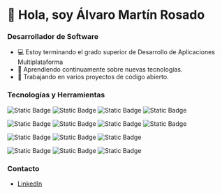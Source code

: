 # 👋 Hola, soy Álvaro Martín Rosado

### Desarrollador de Software

- 💻 Estoy terminando el grado superior de Desarrollo de Aplicaciones Multiplataforma
- 🌱 Aprendiendo continuamente sobre nuevas tecnologías.
- 🔭 Trabajando en varios proyectos de código abierto.

### Tecnologías y Herramientas
![Static Badge](https://img.shields.io/badge/Java-blue)   ![Static Badge](https://img.shields.io/badge/Kotlin-brown)   ![Static Badge](https://img.shields.io/badge/Python-orange)   ![Static Badge](https://img.shields.io/badge/C-green)

![Static Badge](https://img.shields.io/badge/C%23-red)   ![Static Badge](https://img.shields.io/badge/MySQL-yellow)   ![Static Badge](https://img.shields.io/badge/SQLite-purple)   ![Static Badge](https://img.shields.io/badge/Unity-lightbrown)

![Static Badge](https://img.shields.io/badge/HTML-grey)   ![Static Badge](https://img.shields.io/badge/CSS-lightblue)   ![Static Badge](https://img.shields.io/badge/AndroidStudio-lightgreen)

![Static Badge](https://img.shields.io/badge/VisualStudioCode-darkblue)   ![Static Badge](https://img.shields.io/badge/NetBeans-lightgrey)   ![Static Badge](https://img.shields.io/badge/Eclipse-pink)



### Contacto
- [LinkedIn](https://www.linkedin.com/in/alvaro-martin-rosado)


